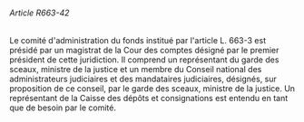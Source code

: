 ###### Article R663-42

Le comité d'administration du fonds institué par l'article L. 663-3 est présidé par un magistrat de la Cour des comptes désigné par le premier président de cette juridiction. Il comprend un représentant du garde des sceaux, ministre de la justice et un membre du Conseil national des administrateurs judiciaires et des mandataires judiciaires, désignés, sur proposition de ce conseil, par le garde des sceaux, ministre de la justice. Un représentant de la Caisse des dépôts et consignations est entendu en tant que de besoin par le comité.

